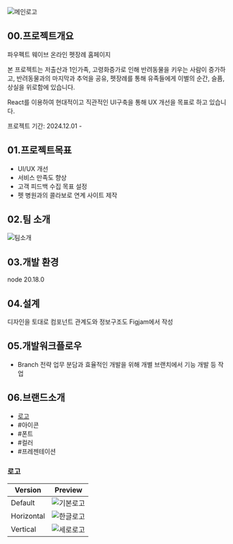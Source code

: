 ![메인로고](https://github.com/juhyun88/pawfectwave_team_react/blob/main/img/main/thumbnail_1.jpg)

## 00.프로젝트개요

파우펙트 웨이브 온라인 펫장례 홈페이지

본 프로젝트는 저출산과 1인가족, 고령화증가로 인해 반려동물을 키우는 사람이 증가하고,
반려동물과의 마지막과 추억을 공유, 펫장례를 통해 유족들에게 이별의 순간, 슬픔, 상실을 위로함에 있습니다.

React를 이용하여 현대적이고 직관적인 UI구축을 통해 UX 개선을 목표로 하고 있습니다.

프로젝트 기간: 2024.12.01 - 

## 01.프로젝트목표
+ UI/UX 개선
+ 서비스 만족도 향상
+ 고객 피드백 수집 목표 설정
+ 펫 병원과의 콜라보로 연계 사이트 제작

## 02.팀 소개
![팀소개](https://raw.githubusercontent.com/juhyun88/pawfectwave_team_react/bc2b61a818cc001d56c96675f0d0e56f49369974/Group%2018.svg)

## 03.개발 환경
node 20.18.0

## 04.설계
디자인을 토대로 컴포넌트 관계도와 정보구조도 Figjam에서 작성

## 05.개발워크플로우
+ Branch 전략
업무 분담과 효율적인 개발을 위해 개별 브랜치에서 기능 개발 등 작업

## 06.브랜드소개
+ [로고](#로고)
+ #아이콘
+ #폰트
+ #컬러
+ #프레젠테이션

### 로고
| Version      | Preview |
|-----------|------|
| Default    |![기본로고](https://github.com/juhyun88/pawfectwave_team_react/blob/main/img/svg/logo.svg)| 
| Horizontal |![한글로고](https://github.com/juhyun88/pawfectwave_team_react/blob/main/img/svg/logo_horizontal.svg)|
| Vertical   |![세로로고](https://github.com/juhyun88/pawfectwave_team_react/blob/main/img/svg/logo.svg)|


